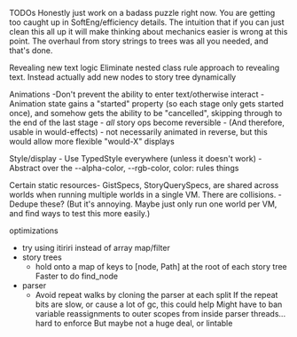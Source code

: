 
TODOs
Honestly just work on a badass puzzle right now. You are getting too caught up in SoftEng/efficiency details. The intuition that if you can just clean this all up it will make thinking about mechanics easier is wrong at this point. The overhaul from story strings to trees was all you needed, and that's done.



Revealing new text logic
    Eliminate nested class rule approach to revealing text. Instead actually add new nodes to story tree dynamically

Animations
    -Don't prevent the ability to enter text/otherwise interact
    -Animation state gains a "started" property (so each stage only gets started once), and somehow gets the ability to be "cancelled", skipping through to the end of the last stage
    - *all* story ops become reversible
        - (And therefore, usable in would-effects)
        - not necessarily animated in reverse, but this would allow more flexible "would-X" displays

Style/display
    - Use TypedStyle everywhere (unless it doesn't work)
    - Abstract over the --alpha-color, --rgb-color, color: rules things

Certain static resources- GistSpecs, StoryQuerySpecs, are shared across worlds when running multiple worlds in a single VM. There are collisions.
    -Dedupe these?
        (But it's annoying. Maybe just only run one world per VM, and find ways to test this more easily.)

optimizations
- try using itiriri instead of array map/filter
- story trees
    - hold onto a map of keys to [node, Path] at the root of each story tree
        Faster to do find_node
- parser
    - Avoid repeat walks by cloning the parser at each split
        If the repeat bits are slow, or cause a lot of gc, this could help
        Might have to ban variable reassignments to outer scopes from inside parser threads... hard to enforce
            But maybe not a huge deal, or lintable